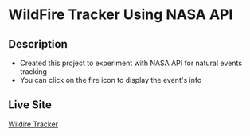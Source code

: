 # WildFire Tracker Using NASA API

## Description

- Created this project to experiment with NASA API for natural events tracking
- You can click on the fire icon to display the event's info

## Live Site

[Wildire Tracker](https://wildfire-tracker-project.netlify.app)
